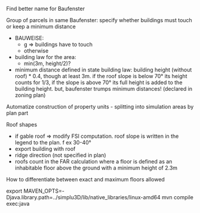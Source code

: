 Find better name for Baufenster 

Group of parcels in same Baufenster: specify whether buildings must touch or keep a minimum distance
- BAUWEISE: 
    - g => buildings have to touch
    - otherwise
- building law for the area:
    - min(3m, height/2)? 
- minimum distance defined in state building law: building height (without roof) * 0.4, though at least 3m. if the roof slope is below 70° its height counts for 1/3, if the slope is above 70° its full height is added to the building height. but, baufenster trumps minimum distances! (declared in zoning plan)

Automatize construction of property units - splitting into simulation areas by plan part 

Roof shapes
- if gable roof => modify FSI computation. roof slope is written in the legend to the plan. f ex 30-40°
- export building with roof
- ridge direction (not specified in plan)
- roofs count in the FAR calculation where a floor is defined as an inhabitable floor above the ground with a minimum height of 2.3m

How to differentiate between exact and maximum floors allowed


export MAVEN_OPTS=-Djava.library.path=../simplu3D/lib/native_libraries/linux-amd64
mvn compile exec:java
